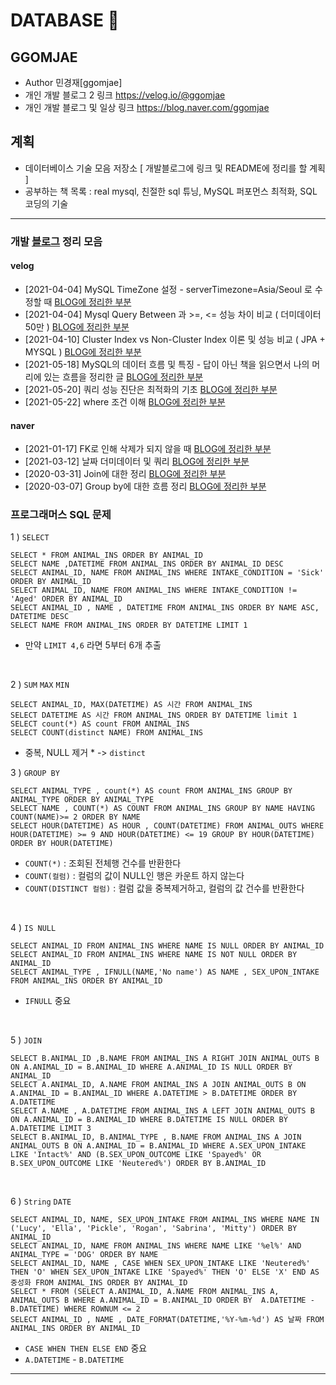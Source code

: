 DATABASE 🐻
============ 

GGOMJAE
------
* Author 민경재[ggomjae] <br>
* 개인 개발 블로그 2 링크 <https://velog.io/@ggomjae> <br>
* 개인 개발 블로그 및 일상 링크 <https://blog.naver.com/ggomjae> <br>

계획
-------
* 데이터베이스 기술 모음 저장소 [ 개발블로그에 링크 및 README에 정리를 할 계획 ]
* 공부하는 책 목록 : real mysql, 친절한 sql 튜닝, MySQL 퍼포먼스 최적화, SQL 코딩의 기술
-------


### 개발 [블로그](https://velog.io/@ggomjae) 정리 모음

#### velog
* [2021-04-04] MySQL TimeZone 설정 - serverTimezone=Asia/Seoul 로 수정할 때 [BLOG에 정리한 부분](https://velog.io/@ggomjae/MySQL-TimeZone-%EC%84%A4%EC%A0%95-serverTimezoneAsiaSeoul-%EB%A1%9C-%EC%88%98%EC%A0%95%ED%95%A0-%EB%95%8C)
* [2021-04-04] Mysql Query Between 과 >=, <= 성능 차이 비교 ( 더미데이터 50만 ) [BLOG에 정리한 부분](https://velog.io/@ggomjae/Mysql-Query-Between-%EA%B3%BC-%EC%84%B1%EB%8A%A5-%EC%B0%A8%EC%9D%B4-%EB%B9%84%EA%B5%90-%EB%8D%94%EB%AF%B8%EB%8D%B0%EC%9D%B4%ED%84%B0-50%EB%A7%8C)
* [2021-04-10] Cluster Index vs Non-Cluster Index 이론 및 성능 비교 ( JPA + MYSQL ) [BLOG에 정리한 부분](https://velog.io/@ggomjae/Cluster-Index-vs-Non-Cluster-Index-%EC%84%B1%EB%8A%A5-%EB%B9%84%EA%B5%90-%EB%B0%8F-%EC%9D%B4%EB%A1%A0)
* [2021-05-18] MySQL의 데이터 흐름 및 특징 - 답이 아닌 책을 읽으면서 나의 머리에 있는 흐름을 정리한 글 [BLOG에 정리한 부분](https://velog.io/@ggomjae/MySQL%EC%9D%98-%ED%8A%B9%EC%A7%95)
* [2021-05-20] 쿼리 성능 진단은 최적화의 기초 [BLOG에 정리한 부분](https://velog.io/@ggomjae/%EC%BF%BC%EB%A6%AC-%EC%84%B1%EB%8A%A5-%EC%A7%84%EB%8B%A8%EC%9D%80-%EC%B5%9C%EC%A0%81%ED%99%94%EC%9D%98-%EA%B8%B0%EC%B4%88)
* [2021-05-22] where 조건 이해 [BLOG에 정리한 부분](https://velog.io/@ggomjae/Where-%EC%A1%B0%EA%B1%B4-%EC%9D%B4%ED%95%B4)

#### naver 
* [2021-01-17] FK로 인해 삭제가 되지 않을 때 [BLOG에 정리한 부분](https://blog.naver.com/ggomjae/222210143484)
* [2021-03-12] 날짜 더미데이터 및 쿼리 [BLOG에 정리한 부분](https://blog.naver.com/ggomjae/222272961474)
* [2020-03-31] Join에 대한 정리 [BLOG에 정리한 부분](https://blog.naver.com/ggomjae/221883631299)
* [2020-03-07] Group by에 대한 흐름 정리 [BLOG에 정리한 부분](https://blog.naver.com/ggomjae/221842203247)

### 프로그래머스 SQL 문제 
1 ) ```SELECT```

```mysql based
SELECT * FROM ANIMAL_INS ORDER BY ANIMAL_ID
SELECT NAME ,DATETIME FROM ANIMAL_INS ORDER BY ANIMAL_ID DESC
SELECT ANIMAL_ID, NAME FROM ANIMAL_INS WHERE INTAKE_CONDITION = 'Sick' ORDER BY ANIMAL_ID
SELECT ANIMAL_ID, NAME FROM ANIMAL_INS WHERE INTAKE_CONDITION != 'Aged' ORDER BY ANIMAL_ID
SELECT ANIMAL_ID , NAME , DATETIME FROM ANIMAL_INS ORDER BY NAME ASC, DATETIME DESC
SELECT NAME FROM ANIMAL_INS ORDER BY DATETIME LIMIT 1
```
* 만약 ```LIMIT 4,6``` 라면 5부터 6개 추출

<br>

2 ) ```SUM``` ```MAX``` ```MIN```

```mysql based
SELECT ANIMAL_ID, MAX(DATETIME) AS 시간 FROM ANIMAL_INS
SELECT DATETIME AS 시간 FROM ANIMAL_INS ORDER BY DATETIME limit 1
SELECT count(*) AS count FROM ANIMAL_INS
SELECT COUNT(distinct NAME) FROM ANIMAL_INS
``` 
* 중복, NULL 제거 * -> ```distinct```
  <br>

3 ) ```GROUP BY```

```mysql based
SELECT ANIMAL_TYPE , count(*) AS count FROM ANIMAL_INS GROUP BY ANIMAL_TYPE ORDER BY ANIMAL_TYPE
SELECT NAME , COUNT(*) AS COUNT FROM ANIMAL_INS GROUP BY NAME HAVING COUNT(NAME)>= 2 ORDER BY NAME
SELECT HOUR(DATETIME) AS HOUR , COUNT(DATETIME) FROM ANIMAL_OUTS WHERE HOUR(DATETIME) >= 9 AND HOUR(DATETIME) <= 19 GROUP BY HOUR(DATETIME) ORDER BY HOUR(DATETIME)

``` 
* ```COUNT(*)``` : 조회된 전체행 건수를 반환한다
* ```COUNT(컬럼)``` : 컬럼의 값이 NULL인 행은 카운트 하지 않는다
* ```COUNT(DISTINCT 컬럼)``` : 컬럼 값을 중복제거하고, 컬럼의 값 건수를 반환한다

<br>

4 ) ```IS NULL```

```mysql based
SELECT ANIMAL_ID FROM ANIMAL_INS WHERE NAME IS NULL ORDER BY ANIMAL_ID
SELECT ANIMAL_ID FROM ANIMAL_INS WHERE NAME IS NOT NULL ORDER BY ANIMAL_ID
SELECT ANIMAL_TYPE , IFNULL(NAME,'No name') AS NAME , SEX_UPON_INTAKE FROM ANIMAL_INS ORDER BY ANIMAL_ID
``` 
* ```IFNULL``` 중요

<br>

5 ) ```JOIN```

```mysql based
SELECT B.ANIMAL_ID ,B.NAME FROM ANIMAL_INS A RIGHT JOIN ANIMAL_OUTS B ON A.ANIMAL_ID = B.ANIMAL_ID WHERE A.ANIMAL_ID IS NULL ORDER BY ANIMAL_ID
SELECT A.ANIMAL_ID, A.NAME FROM ANIMAL_INS A JOIN ANIMAL_OUTS B ON A.ANIMAL_ID = B.ANIMAL_ID WHERE A.DATETIME > B.DATETIME ORDER BY A.DATETIME
SELECT A.NAME , A.DATETIME FROM ANIMAL_INS A LEFT JOIN ANIMAL_OUTS B  ON A.ANIMAL_ID = B.ANIMAL_ID WHERE B.DATETIME IS NULL ORDER BY A.DATETIME LIMIT 3
SELECT B.ANIMAL_ID, B.ANIMAL_TYPE , B.NAME FROM ANIMAL_INS A JOIN ANIMAL_OUTS B ON A.ANIMAL_ID = B.ANIMAL_ID WHERE A.SEX_UPON_INTAKE LIKE 'Intact%' AND (B.SEX_UPON_OUTCOME LIKE 'Spayed%' OR B.SEX_UPON_OUTCOME LIKE 'Neutered%') ORDER BY B.ANIMAL_ID
``` 

<br>

6 ) ```String``` ```DATE```

```mysql based
SELECT ANIMAL_ID, NAME, SEX_UPON_INTAKE FROM ANIMAL_INS WHERE NAME IN ('Lucy', 'Ella', 'Pickle', 'Rogan', 'Sabrina', 'Mitty') ORDER BY ANIMAL_ID
SELECT ANIMAL_ID, NAME FROM ANIMAL_INS WHERE NAME LIKE '%el%' AND ANIMAL_TYPE = 'DOG' ORDER BY NAME
SELECT ANIMAL_ID, NAME , CASE WHEN SEX_UPON_INTAKE LIKE 'Neutered%' THEN 'O' WHEN SEX_UPON_INTAKE LIKE 'Spayed%' THEN 'O' ELSE 'X' END AS 중성화 FROM ANIMAL_INS ORDER BY ANIMAL_ID
SELECT * FROM (SELECT A.ANIMAL_ID, A.NAME FROM ANIMAL_INS A, ANIMAL_OUTS B WHERE A.ANIMAL_ID = B.ANIMAL_ID ORDER BY  A.DATETIME - B.DATETIME) WHERE ROWNUM <= 2
SELECT ANIMAL_ID , NAME , DATE_FORMAT(DATETIME,'%Y-%m-%d') AS 날짜 FROM ANIMAL_INS ORDER BY ANIMAL_ID
``` 
* ```CASE WHEN THEN ELSE END``` 중요
* ```A.DATETIME``` - ```B.DATETIME```
-------
